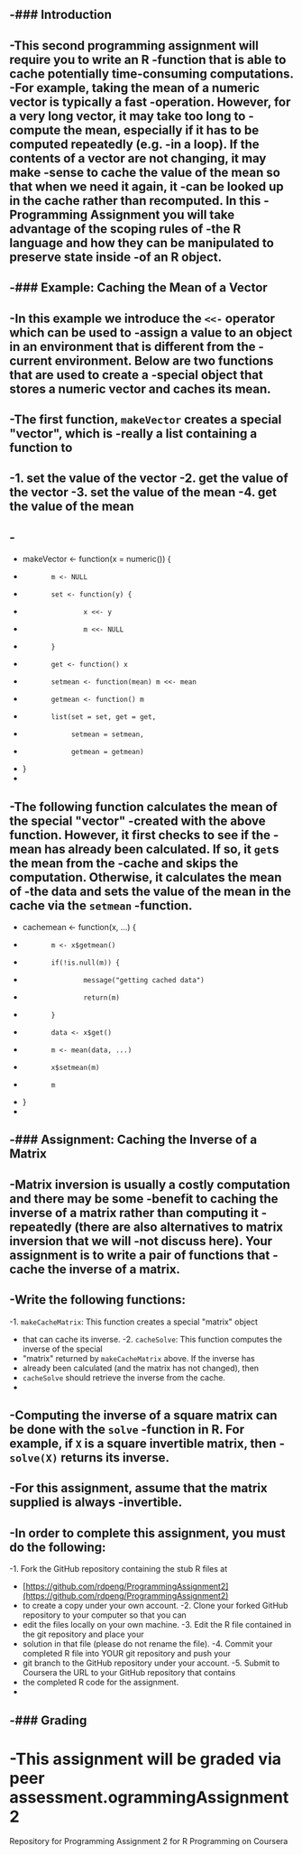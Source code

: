 -### Introduction
 -
 -This second programming assignment will require you to write an R
 -function that is able to cache potentially time-consuming computations.
 -For example, taking the mean of a numeric vector is typically a fast
 -operation. However, for a very long vector, it may take too long to
 -compute the mean, especially if it has to be computed repeatedly (e.g.
 -in a loop). If the contents of a vector are not changing, it may make
 -sense to cache the value of the mean so that when we need it again, it
 -can be looked up in the cache rather than recomputed. In this
 -Programming Assignment you will take advantage of the scoping rules of
 -the R language and how they can be manipulated to preserve state inside
 -of an R object.
 -
 -### Example: Caching the Mean of a Vector
 -
 -In this example we introduce the `<<-` operator which can be used to
 -assign a value to an object in an environment that is different from the
 -current environment. Below are two functions that are used to create a
 -special object that stores a numeric vector and caches its mean.
 -
 -The first function, `makeVector` creates a special "vector", which is
 -really a list containing a function to
 -
 -1.  set the value of the vector
 -2.  get the value of the vector
 -3.  set the value of the mean
 -4.  get the value of the mean
 -
 -<!-- -->
 -
 -    makeVector <- function(x = numeric()) {
 -            m <- NULL
 -            set <- function(y) {
 -                    x <<- y
 -                    m <<- NULL
 -            }
 -            get <- function() x
 -            setmean <- function(mean) m <<- mean
 -            getmean <- function() m
 -            list(set = set, get = get,
 -                 setmean = setmean,
 -                 getmean = getmean)
 -    }
 -
 -The following function calculates the mean of the special "vector"
 -created with the above function. However, it first checks to see if the
 -mean has already been calculated. If so, it `get`s the mean from the
 -cache and skips the computation. Otherwise, it calculates the mean of
 -the data and sets the value of the mean in the cache via the `setmean`
 -function.
 -
 -    cachemean <- function(x, ...) {
 -            m <- x$getmean()
 -            if(!is.null(m)) {
 -                    message("getting cached data")
 -                    return(m)
 -            }
 -            data <- x$get()
 -            m <- mean(data, ...)
 -            x$setmean(m)
 -            m
 -    }
 -
 -### Assignment: Caching the Inverse of a Matrix
 -
 -Matrix inversion is usually a costly computation and there may be some
 -benefit to caching the inverse of a matrix rather than computing it
 -repeatedly (there are also alternatives to matrix inversion that we will
 -not discuss here). Your assignment is to write a pair of functions that
 -cache the inverse of a matrix.
 -
 -Write the following functions:
 -
 -1.  `makeCacheMatrix`: This function creates a special "matrix" object
 -    that can cache its inverse.
 -2.  `cacheSolve`: This function computes the inverse of the special
 -    "matrix" returned by `makeCacheMatrix` above. If the inverse has
 -    already been calculated (and the matrix has not changed), then
 -    `cacheSolve` should retrieve the inverse from the cache.
 -
 -Computing the inverse of a square matrix can be done with the `solve`
 -function in R. For example, if `X` is a square invertible matrix, then
 -`solve(X)` returns its inverse.
 -
 -For this assignment, assume that the matrix supplied is always
 -invertible.
 -
 -In order to complete this assignment, you must do the following:
 -
 -1.  Fork the GitHub repository containing the stub R files at
 -    [https://github.com/rdpeng/ProgrammingAssignment2](https://github.com/rdpeng/ProgrammingAssignment2)
 -    to create a copy under your own account.
 -2.  Clone your forked GitHub repository to your computer so that you can
 -    edit the files locally on your own machine.
 -3.  Edit the R file contained in the git repository and place your
 -    solution in that file (please do not rename the file).
 -4.  Commit your completed R file into YOUR git repository and push your
 -    git branch to the GitHub repository under your account.
 -5.  Submit to Coursera the URL to your GitHub repository that contains
 -    the completed R code for the assignment.
 -
 -### Grading
 -
 -This assignment will be graded via peer assessment.ogrammingAssignment2
======================

Repository for Programming Assignment 2 for R Programming on Coursera
